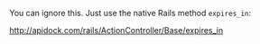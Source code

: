 You can ignore this. Just use the native Rails method `expires_in`:

http://apidock.com/rails/ActionController/Base/expires_in

